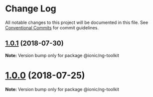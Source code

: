 # Change Log

All notable changes to this project will be documented in this file.
See [Conventional Commits](https://conventionalcommits.org) for commit guidelines.

<a name="1.0.1"></a>
## [1.0.1](https://github.com/ionic-team/ionic-cli/compare/@ionic/ng-toolkit@1.0.0...@ionic/ng-toolkit@1.0.1) (2018-07-30)




**Note:** Version bump only for package @ionic/ng-toolkit

<a name="1.0.0"></a>
# [1.0.0](https://github.com/ionic-team/ionic-cli/compare/@ionic/ng-toolkit@1.0.0-rc.13...@ionic/ng-toolkit@1.0.0) (2018-07-25)




**Note:** Version bump only for package @ionic/ng-toolkit
